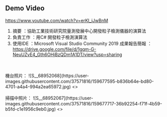 ## Demo Video
https://www.youtube.com/watch?v=erKI_iJwBnM

1. 摘要      ：協助工業技術研究院量測發展中心開發粒子檢測儀器的演算法
2. 負責工作  ：用C# 開發粒子檢測演算法
3. 使用IDE   ：Microsoft Visual Studio Community 2019
成果報告簡報  ：https://drive.google.com/file/d/1gqm-G-NeuUZvE4_Gth6OHjBzQDm1A1DT/view?usp=sharing
<br>
<br>
機台照片：
![S__68952068](https://user-images.githubusercontent.com/37571816/159677595-b836b64e-bd80-4701-a4a4-994a2ea65972.jpg)
<>
<br>
<br>
掃描中照片：
![S__68952067](https://user-images.githubusercontent.com/37571816/159677717-36b92254-f71f-4b59-b5fd-c1e1956c9eb0.jpg)
<>

